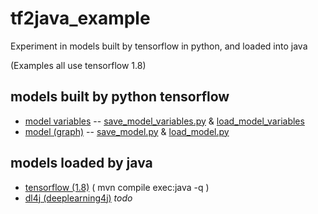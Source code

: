 # tf2java_example

Experiment in models built by tensorflow in python, and loaded into java  

(Examples all use tensorflow 1.8)

## models built by python tensorflow

* [model variables](model/by_variables) -- [save_model_variables.py](python/save_model_variables.py) & [load_model_variables](python/load_model_variables.py)
* [model (graph)](model/by_graph) -- [save_model.py](python/save_model.py) & [load_model.py](load_model.py)


## models loaded by java

* [tensorflow (1.8)](java/tensorflow)  ( mvn compile exec:java -q )
* [dl4j (deeplearning4j)](java/dl4j) *todo*